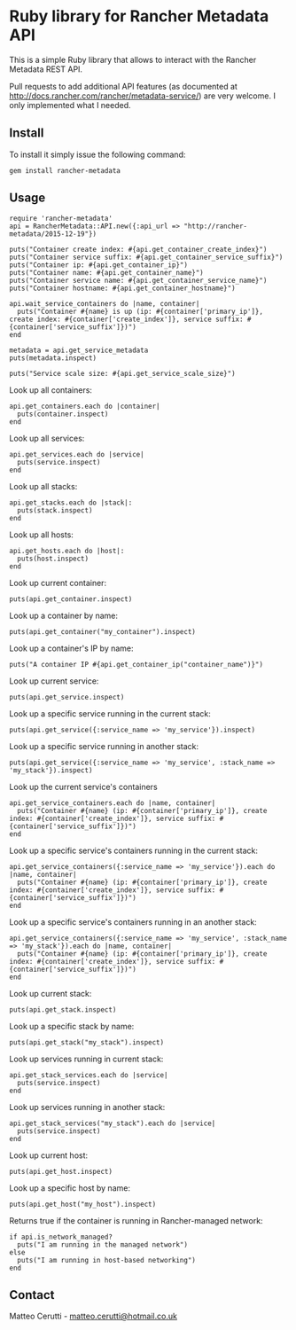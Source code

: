 # Ruby library for Rancher Metadata API
This is a simple Ruby library that allows to interact with the Rancher Metadata REST API.

Pull requests to add additional API features (as documented at http://docs.rancher.com/rancher/metadata-service/) are very welcome. I only implemented what I needed.

## Install
To install it simply issue the following command:

```
gem install rancher-metadata
```

## Usage
```
require 'rancher-metadata'
api = RancherMetadata::API.new({:api_url => "http://rancher-metadata/2015-12-19"})

puts("Container create index: #{api.get_container_create_index}")
puts("Container service suffix: #{api.get_container_service_suffix}")
puts("Container ip: #{api.get_container_ip}")
puts("Container name: #{api.get_container_name}")
puts("Container service name: #{api.get_container_service_name}")
puts("Container hostname: #{api.get_container_hostname}")

api.wait_service_containers do |name, container|
  puts("Container #{name} is up (ip: #{container['primary_ip']}, create index: #{container['create_index']}, service suffix: #{container['service_suffix']})")
end

metadata = api.get_service_metadata
puts(metadata.inspect)

puts("Service scale size: #{api.get_service_scale_size}")
```

Look up all containers:
```
api.get_containers.each do |container|
  puts(container.inspect)
end
```

Look up all services:
```
api.get_services.each do |service|
  puts(service.inspect)
end
```

Look up all stacks:
```
api.get_stacks.each do |stack|:
  puts(stack.inspect)
end
```

Look up all hosts:
```
api.get_hosts.each do |host|:
  puts(host.inspect)
end
```

Look up current container:
```
puts(api.get_container.inspect)
```

Look up a container by name:
```
puts(api.get_container("my_container").inspect)
```

Look up a container's IP by name:
```
puts("A container IP #{api.get_container_ip("container_name")}")
```

Look up current service:
```
puts(api.get_service.inspect)
```

Look up a specific service running in the current stack:
```
puts(api.get_service({:service_name => 'my_service'}).inspect)
```

Look up a specific service running in another stack:
```
puts(api.get_service({:service_name => 'my_service', :stack_name => 'my_stack'}).inspect)
```

Look up the current service's containers
```
api.get_service_containers.each do |name, container|
  puts("Container #{name} (ip: #{container['primary_ip']}, create index: #{container['create_index']}, service suffix: #{container['service_suffix']})")
end
```

Look up a specific service's containers running in the current stack:
```
api.get_service_containers({:service_name => 'my_service'}).each do |name, container|
  puts("Container #{name} (ip: #{container['primary_ip']}, create index: #{container['create_index']}, service suffix: #{container['service_suffix']})")
end
```

Look up a specific service's containers running in an another stack:
```
api.get_service_containers({:service_name => 'my_service', :stack_name => 'my_stack'}).each do |name, container|
  puts("Container #{name} (ip: #{container['primary_ip']}, create index: #{container['create_index']}, service suffix: #{container['service_suffix']})")
end
```

Look up current stack:
```
puts(api.get_stack.inspect)
```

Look up a specific stack by name:
```
puts(api.get_stack("my_stack").inspect)
```

Look up services running in current stack:
```
api.get_stack_services.each do |service|
  puts(service.inspect)
end
```

Look up services running in another stack:
```
api.get_stack_services("my_stack").each do |service|
  puts(service.inspect)
end
```

Look up current host:
```
puts(api.get_host.inspect)
```

Look up a specific host by name:
```
puts(api.get_host("my_host").inspect)
```

Returns true if the container is running in Rancher-managed network:
```
if api.is_network_managed?
  puts("I am running in the managed network")
else
  puts("I am running in host-based networking")
end
```

## Contact
Matteo Cerutti - matteo.cerutti@hotmail.co.uk
